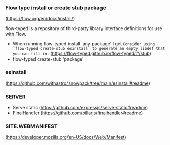 ### Flow type install or create stub package

(https://flow.org/en/docs/install/)

flow-typed is a repository of third-party library interface definitions for use with Flow.

- When running flow-typed install 'any-package' I get `` Consider using `flow-typed create-stub esinstall` to generate an empty libdef that you can fill in. ``
  (https://flow-typed.github.io/flow-typed/#/stub)
- flow-typed create-stub 'package'

### esinstall

(https://github.com/withastro/snowpack/tree/main/esinstall#readme)

### SERVER

- Serve static (https://github.com/expressjs/serve-static#readme)
- FinalHandler (https://github.com/pillarjs/finalhandler#readme)

### SITE.WEBMANIFEST

(https://developer.mozilla.org/en-US/docs/Web/Manifest)

